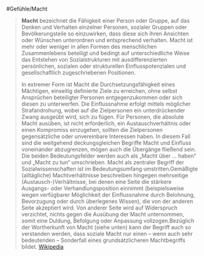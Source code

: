 #Gefühle/Macht
> **Macht** bezeichnet die Fähigkeit einer Person oder Gruppe, auf das Denken und Verhalten einzelner Personen, sozialer Gruppen oder Bevölkerungsteile so einzuwirken, dass diese sich ihren Ansichten oder Wünschen unterordnen und entsprechend verhalten. Macht ist mehr oder weniger in allen Formen des menschlichen Zusammenlebens beteiligt und bedingt auf unterschiedliche Weise das Entstehen von Sozialstrukturen mit ausdifferenzierten persönlichen, sozialen oder strukturellen Einflusspotenzialen und gesellschaftlich zugeschriebenen Positionen.
>
> In extremer Form ist Macht die Durchsetzungsfähigkeit eines Mächtigen, einseitig definierte Ziele zu erreichen, ohne selbst Ansprüchen beteiligter Personen entgegenzukommen oder sich diesen zu unterwerfen. Die Einflussnahme erfolgt mittels möglicher Strafandrohung, wobei auf die Zielpersonen ein unterdrückender Zwang ausgeübt wird, sich zu fügen. Für Personen, die absolute Macht ausüben, ist nicht erforderlich, ein Austauschverhältnis oder einen Kompromiss einzugehen, sollten die Zielpersonen gegensätzliche oder unvereinbare Interessen haben. In diesem Fall sind die weitgehend deckungsgleichen Begriffe Macht und Einfluss voneinander abzugrenzen, mögen auch die Übergänge fließend sein. Die beiden Bedeutungsfelder werden auch als „Macht über … haben“ und „Macht zu tun“ umschrieben. Macht als zentraler Begriff der Sozialwissenschaften ist im Bedeutungsumfang umstritten.Gemäßigte (alltägliche) Machtverhältnisse beschreiben hingegen mehrseitige (Austausch-)Verhältnisse, bei denen eine Seite die stärkere Ausgangs- oder Verhandlungsposition einnimmt (beispielsweise wegen verfügbarer Möglichkeit der Einflussnahme durch Belohnung, Bevorzugung oder durch überlegenes Wissen), die von der anderen Seite akzeptiert wird. Von anderer Seite wird auf Widerspruch verzichtet, nichts gegen die Ausübung der Macht unternommen, somit eine Duldung, Befolgung oder Anpassung vollzogen.Bezüglich der Wortherkunft von Macht (siehe unten) kann der Begriff auch so verstanden werden, dass soziale Macht nur einen – wenn auch sehr bedeutenden – Sonderfall eines grundsätzlicheren Machtbegriffs bildet.
> [Wikipedia](https://de.wikipedia.org/wiki/Macht)